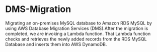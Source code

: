 # DMS-Migration

Migrating an on-premises MySQL database to Amazon RDS MySQL by using AWS Database Migration Services (DMS).After the migration is completed, we are invoking a Lambda function. That Lambda function checks and retrieves the newly added records from the RDS MySQL Database and inserts them into AWS DynamoDB.
